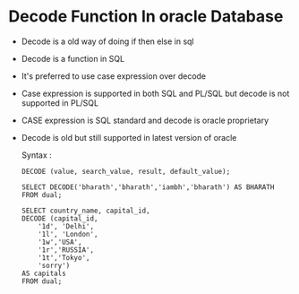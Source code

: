#	Decode Function In oracle Database


-	Decode is a old way of doing if then else in sql
-	Decode is a function in SQL 
-	It's preferred to use case expression over decode
-	Case expression is supported in both SQL and PL/SQL but decode is not supported in PL/SQL
-	CASE expression is SQL standard and decode is oracle proprietary
-	Decode is old but still supported in latest version of oracle


	Syntax :
	
		DECODE (value, search_value, result, default_value);
		
		SELECT DECODE('bharath','bharath','iambh','bharath') AS BHARATH FROM dual;
		
		SELECT country_name, capital_id,
		DECODE (capital_id,
			'1d', 'Delhi',
			'1l', 'London',
			'1w','USA',
			'1r','RUSSIA',
			'1t','Tokyo',
			'sorry')
		AS capitals
		FROM dual;	
